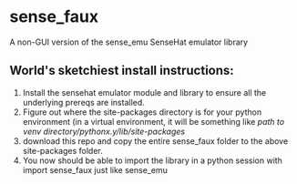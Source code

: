 # sense_faux
A non-GUI version of the sense_emu SenseHat emulator library

## World's sketchiest install instructions:

1. Install the sensehat emulator module and library to ensure all the underlying prereqs are installed.
2. Figure out where the site-packages directory is for your python environment (in a virtual environment, it will be something like _path to venv directory/pythonx.y/lib/site-packages_
3. download this repo and copy the entire sense_faux folder to the above site-packages folder.
4. You now should be able to import the library in a python session with import sense_faux just like sense_emu


